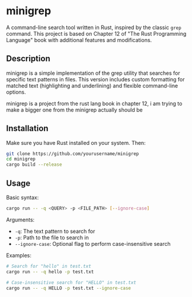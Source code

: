 # minigrep

A command-line search tool written in Rust, inspired by the classic `grep` command. This project is based on Chapter 12 of "The Rust Programming Language" book with additional features and modifications.

## Description

minigrep is a simple implementation of the grep utility that searches for specific text patterns in files. This version includes custom formatting for matched text (highlighting and underlining) and flexible command-line options.

minigrep is a project from the rust lang book in chapter 12, i am trying to make a bigger one from the minigrep actually should be

## Installation

Make sure you have Rust installed on your system. Then:

```bash
git clone https://github.com/yourusername/minigrep
cd minigrep
cargo build --release
```

## Usage

Basic syntax:
```bash
cargo run -- -q <QUERY> -p <FILE_PATH> [--ignore-case]
```

Arguments:
- `-q`: The text pattern to search for
- `-p`: Path to the file to search in
- `--ignore-case`: Optional flag to perform case-insensitive search

Examples:
```bash
# Search for "hello" in test.txt
cargo run -- -q hello -p test.txt

# Case-insensitive search for "HELLO" in test.txt
cargo run -- -q HELLO -p test.txt --ignore-case
```
